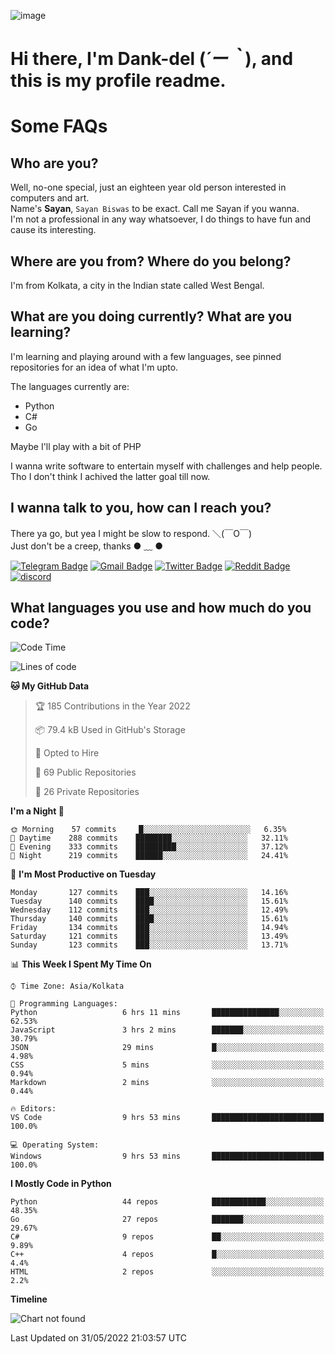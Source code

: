 ![image](https://user-images.githubusercontent.com/63096193/125182844-29f20800-e22f-11eb-8dc9-b0f2d29647bb.png)

# **Hi there, I'm Dank-del (*´ー｀*), and this is my profile readme.**
<!--  [![Profile views](https://gpvc.arturio.dev/dank-del)](https://github.com/dank-del) -->
# Some FAQs

## **Who are you?**

Well, no-one special, just an eighteen year old person interested in computers and art. \
Name's **Sayan**, `Sayan Biswas` to be exact. Call me Sayan if you wanna. \
I'm not a professional in any way whatsoever, I do things to have fun and cause its interesting.

## **Where are you from? Where do you belong?**

I'm from Kolkata, a city in the Indian state called West Bengal.

## **What are you doing currently? What are you learning?**

I'm learning and playing around with a few languages, see pinned repositories for an idea of what I'm upto.

The languages currently are:

- Python
- C#
- Go

Maybe I'll play with a bit of PHP

I wanna write software to entertain myself with challenges and help people. \
Tho I don't think I achived the latter goal till now.

<!--## **Eww, I see a weeb profile.**

Can't help it, it's the best way to hide my face on this account
> Why do people hate weebs .-.

## **Cool, what more interests you?**

My interests are quite, weird. They're scattered all over the place. \
I've been fascinated by music and have studied it since the age of 6, I've performed on stage and on air but yeah now I've been away from that. I specialize in key instruments. \
Another thing that interests me is Media Production, aka, working with audio, video and broadcasting media.

> I just like art in general. also feeds the reason of me being obsessed with Japanese drawings (⋟ ﹏ ⋞)-->

## **I wanna talk to you, how can I reach you?**

There ya go, but yea I might be slow to respond. ＼(￣O￣) \
Just don't be a creep, thanks ● ﹏ ●

[![Telegram Badge](https://img.shields.io/badge/-dank_as_fuck-1ca0f1?style=flat-square&logo=telegram&logoColor=white&link=https://t.me/dank_as_fuck)](https://t.me/dank_as_fuck)
[![Gmail Badge](https://img.shields.io/badge/-chizuru@kanojo.tk-c14438?style=flat-square&logo=Gmail&logoColor=white&link=mailto:chizuru@kanojo.tk)](mailto:chizuru@kanojo.tk)
[![Twitter Badge](https://img.shields.io/twitter/follow/TheDankDel?style=social)](https://twitter.com/TheDankDel)
[![Reddit Badge](https://img.shields.io/reddit/user-karma/combined/dank_as_fuck_?style=social)](https://www.reddit.com/user/dank_as_fuck_/)
[![discord](https://discord-md-badge.vercel.app/api/shield/506536929152466945?style=social)](https://discordapp.com/users/506536929152466945)

## **What languages you use and how much do you code?**

<!--START_SECTION:waka-->
![Code Time](http://img.shields.io/badge/Code%20Time-604%20hrs%2029%20mins-blue)

![Lines of code](https://img.shields.io/badge/From%20Hello%20World%20I%27ve%20Written-749%20Thousand%20lines%20of%20code-blue)

**🐱 My GitHub Data** 

> 🏆 185 Contributions in the Year 2022
 > 
> 📦 79.4 kB Used in GitHub's Storage 
 > 
> 💼 Opted to Hire
 > 
> 📜 69 Public Repositories 
 > 
> 🔑 26 Private Repositories  
 > 
**I'm a Night 🦉** 

```text
🌞 Morning    57 commits     █░░░░░░░░░░░░░░░░░░░░░░░░   6.35% 
🌆 Daytime    288 commits    ████████░░░░░░░░░░░░░░░░░   32.11% 
🌃 Evening    333 commits    █████████░░░░░░░░░░░░░░░░   37.12% 
🌙 Night      219 commits    ██████░░░░░░░░░░░░░░░░░░░   24.41%

```
📅 **I'm Most Productive on Tuesday** 

```text
Monday       127 commits    ███░░░░░░░░░░░░░░░░░░░░░░   14.16% 
Tuesday      140 commits    ████░░░░░░░░░░░░░░░░░░░░░   15.61% 
Wednesday    112 commits    ███░░░░░░░░░░░░░░░░░░░░░░   12.49% 
Thursday     140 commits    ████░░░░░░░░░░░░░░░░░░░░░   15.61% 
Friday       134 commits    ███░░░░░░░░░░░░░░░░░░░░░░   14.94% 
Saturday     121 commits    ███░░░░░░░░░░░░░░░░░░░░░░   13.49% 
Sunday       123 commits    ███░░░░░░░░░░░░░░░░░░░░░░   13.71%

```


📊 **This Week I Spent My Time On** 

```text
⌚︎ Time Zone: Asia/Kolkata

💬 Programming Languages: 
Python                   6 hrs 11 mins       ███████████████░░░░░░░░░░   62.53% 
JavaScript               3 hrs 2 mins        ███████░░░░░░░░░░░░░░░░░░   30.79% 
JSON                     29 mins             █░░░░░░░░░░░░░░░░░░░░░░░░   4.98% 
CSS                      5 mins              ░░░░░░░░░░░░░░░░░░░░░░░░░   0.94% 
Markdown                 2 mins              ░░░░░░░░░░░░░░░░░░░░░░░░░   0.44%

🔥 Editors: 
VS Code                  9 hrs 53 mins       █████████████████████████   100.0%

💻 Operating System: 
Windows                  9 hrs 53 mins       █████████████████████████   100.0%

```

**I Mostly Code in Python** 

```text
Python                   44 repos            ████████████░░░░░░░░░░░░░   48.35% 
Go                       27 repos            ███████░░░░░░░░░░░░░░░░░░   29.67% 
C#                       9 repos             ██░░░░░░░░░░░░░░░░░░░░░░░   9.89% 
C++                      4 repos             █░░░░░░░░░░░░░░░░░░░░░░░░   4.4% 
HTML                     2 repos             ░░░░░░░░░░░░░░░░░░░░░░░░░   2.2%

```


**Timeline**

![Chart not found](https://raw.githubusercontent.com/Dank-del/Dank-del/main/charts/bar_graph.png) 


 Last Updated on 31/05/2022 21:03:57 UTC
<!--END_SECTION:waka-->

<!--## **Can I stalk your spotify?**

Um sure.

![OwO Spotify](https://spotify-recently-played-readme.vercel.app/api?user=31fdrsslnr7nvq4ytqwtw7c4rxfm&count=5)-->

